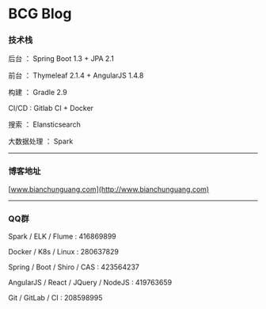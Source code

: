 # BCG Blog

### 技术栈
后台 ： Spring Boot 1.3 + JPA 2.1

前台 ： Thymeleaf 2.1.4 + AngularJS 1.4.8

构建 ： Gradle 2.9

CI/CD : Gitlab CI + Docker

搜索 ： Elansticsearch

大数据处理 ： Spark

---

### 博客地址
[www.bianchunguang.com](http://www.bianchunguang.com)

---

### QQ群
Spark / ELK / Flume : 416869899

Docker / K8s / Linux : 280637829

Spring / Boot / Shiro / CAS : 423564237

AngularJS / React / JQuery / NodeJS : 419763659

Git / GitLab / CI : 208598995
